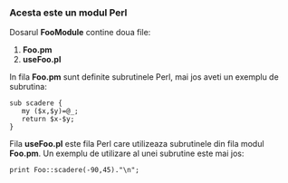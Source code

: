 ### Acesta este un modul Perl

Dosarul **FooModule** contine doua file:

1.  **Foo.pm**
2.  **useFoo.pl**

In fila **Foo.pm** sunt definite subrutinele Perl, mai jos aveti un exemplu de subrutina:

    sub scadere {
	   my ($x,$y)=@_;
	   return $x-$y;
    }

Fila **useFoo.pl** este fila Perl care utilizeaza subrutinele din fila modul **Foo.pm**. Un exemplu de utilizare al unei subrutine este mai jos:

    print Foo::scadere(-90,45)."\n";
